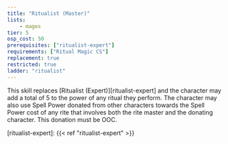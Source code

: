 ```yaml
---
title: "Ritualist (Master)"
lists:
    - mages
tier: 5
osp_cost: 50
prerequisites: ["ritualist-expert"]
requirements: ["Ritual Magic CS"]
replacement: true
restricted: true
ladder: "ritualist"
---
```

This skill replaces [Ritualist (Expert)][ritualist-expert] and the character may add a total of 5 to the power of any ritual they perform. The character may also use Spell Power donated from other characters towards the Spell Power cost of any rite that involves both the rite master and the donating character. This donation must be OOC.

[ritualist-expert]: {{< ref "ritualist-expert" >}}